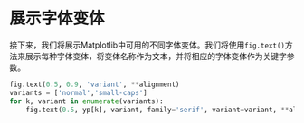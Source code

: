 # 展示字体变体

接下来，我们将展示Matplotlib中可用的不同字体变体。我们将使用`fig.text()`方法来展示每种字体变体，将变体名称作为文本，并将相应的字体变体作为关键字参数。

```python
fig.text(0.5, 0.9, 'variant', **alignment)
variants = ['normal','small-caps']
for k, variant in enumerate(variants):
    fig.text(0.5, yp[k], variant, family='serif', variant=variant, **alignment)
```
